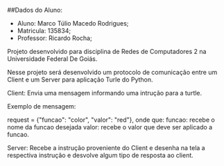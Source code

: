 ##Dados do Aluno:

* Aluno: Marco Túlio Macedo Rodrigues;
* Matricula: 135834;
* Professor: Ricardo Rocha;

Projeto desenvolvido para disciplina de Redes de Computadores 2 na Universidade Federal De Goiás.

Nesse projeto será desenvolvido um protocolo de comunicação entre um Client e um Server para aplicação Turle do Python.

Client: Envia uma mensagem informando uma intrução para a turtle.

Exemplo de mensagem: 

request = {"funcao": "color", "valor": "red"}, onde que:
	funcao: recebe o nome da funcao desejada
	valor: recebe o valor que deve ser aplicado a funcao.

Server: Recebe a instrução  proveniente do Client e desenha na tela a respectiva instrução e desvolve
algum tipo de resposta ao client.
